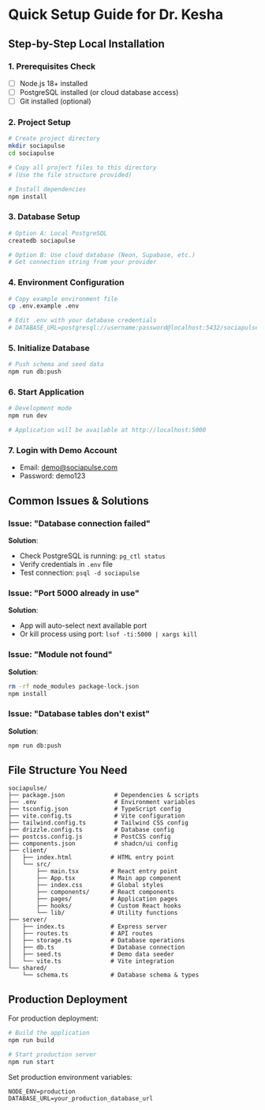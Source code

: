 # Quick Setup Guide for Dr. Kesha

## Step-by-Step Local Installation

### 1. Prerequisites Check
- [ ] Node.js 18+ installed
- [ ] PostgreSQL installed (or cloud database access)
- [ ] Git installed (optional)

### 2. Project Setup
```bash
# Create project directory
mkdir sociapulse
cd sociapulse

# Copy all project files to this directory
# (Use the file structure provided)

# Install dependencies
npm install
```

### 3. Database Setup
```bash
# Option A: Local PostgreSQL
createdb sociapulse

# Option B: Use cloud database (Neon, Supabase, etc.)
# Get connection string from your provider
```

### 4. Environment Configuration
```bash
# Copy example environment file
cp .env.example .env

# Edit .env with your database credentials
# DATABASE_URL=postgresql://username:password@localhost:5432/sociapulse
```

### 5. Initialize Database
```bash
# Push schema and seed data
npm run db:push
```

### 6. Start Application
```bash
# Development mode
npm run dev

# Application will be available at http://localhost:5000
```

### 7. Login with Demo Account
- Email: demo@sociapulse.com
- Password: demo123

## Common Issues & Solutions

### Issue: "Database connection failed"
**Solution**: 
- Check PostgreSQL is running: `pg_ctl status`
- Verify credentials in `.env` file
- Test connection: `psql -d sociapulse`

### Issue: "Port 5000 already in use"
**Solution**: 
- App will auto-select next available port
- Or kill process using port: `lsof -ti:5000 | xargs kill`

### Issue: "Module not found"
**Solution**:
```bash
rm -rf node_modules package-lock.json
npm install
```

### Issue: "Database tables don't exist"
**Solution**:
```bash
npm run db:push
```

## File Structure You Need

```
sociapulse/
├── package.json              # Dependencies & scripts
├── .env                      # Environment variables
├── tsconfig.json             # TypeScript config
├── vite.config.ts            # Vite configuration
├── tailwind.config.ts        # Tailwind CSS config
├── drizzle.config.ts         # Database config
├── postcss.config.js         # PostCSS config
├── components.json           # shadcn/ui config
├── client/
│   ├── index.html           # HTML entry point
│   └── src/
│       ├── main.tsx         # React entry point
│       ├── App.tsx          # Main app component
│       ├── index.css        # Global styles
│       ├── components/      # React components
│       ├── pages/           # Application pages
│       ├── hooks/           # Custom React hooks
│       └── lib/             # Utility functions
├── server/
│   ├── index.ts             # Express server
│   ├── routes.ts            # API routes
│   ├── storage.ts           # Database operations
│   ├── db.ts                # Database connection
│   ├── seed.ts              # Demo data seeder
│   └── vite.ts              # Vite integration
└── shared/
    └── schema.ts            # Database schema & types
```

## Production Deployment

For production deployment:

```bash
# Build the application
npm run build

# Start production server
npm run start
```

Set production environment variables:
```env
NODE_ENV=production
DATABASE_URL=your_production_database_url
```